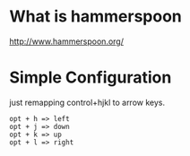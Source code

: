 # What is hammerspoon
http://www.hammerspoon.org/


# Simple Configuration
just remapping control+hjkl to arrow keys.

```
opt + h => left
opt + j => down
opt + k => up
opt + l => right
```
